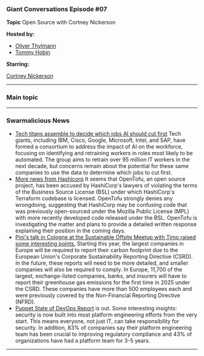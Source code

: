 
### Giant Conversations Episode #07

**Topic** Open Source with Cortney Nickerson



**Hosted by:** 

* [Oliver Thylmann](https://twitter.com/othylmann)
* [Tommy Hobin](https://twitter.com/tommyhobin)

**Starring:**

[Cortney Nickerson](https://twitter.com/TechTalkingMom)

------------------------------------------------------------------------------------------------------------------------------
### Main topic


------------------------------------------------------------------------------------------------------------------------------



### Swarmalicious News 

- [Tech titans assemble to decide which jobs AI should cut first](https://www.theregister.com/2024/04/04/ai_replacement_jobs/) Tech giants, including IBM, Cisco, Google, Microsoft, Intel, and SAP, have formed a consortium to address the impact of AI on the workforce, focusing on identifying and retraining workers in roles most likely to be automated. The group aims to retrain over 95 million IT workers in the next decade, but concerns remain about the potential for these same companies to use the data to determine which jobs to cut first.
- [More news from Hashicorp](https://www.linkedin.com/posts/opentofuorg_opentofu-project-was-recently-made-aware-activity-7182147077496344576-jsDQ/) It seems that OpenTofu, an open source project, has been accused by HashiCorp's lawyers of violating the terms of the Business Source License (BSL) under which HashiCorp's Terraform codebase is licensed. OpenTofu strongly denies any wrongdoing, suggesting that HashiCorp may be confusing code that was previously open-sourced under the Mozilla Public License (MPL) with more recently developed code released under the BSL. OpenTofu is investigating the matter and plans to provide a detailed written response explaining their position in the coming days.
- [Pini's talk in Cologne at the Sustainable Offsite Meetup with Timo raised some interesting points.](https://www.oliverwyman.com/our-expertise/insights/2023/aug/carbon-accounting-europe.html) Starting this year, the largest companies in Europe will be required to report their carbon footprint due to the European Union's Corporate Sustainability Reporting Directive (CSRD). In the future, these reports will need to be more detailed, and smaller companies will also be required to comply. In Europe, 11,700 of the largest, exchange-listed companies, banks, and insurers will have to report their greenhouse gas emissions for the first time in 2025 under the CSRD. These companies have more than 500 employees each and were previously covered by the Non-Financial Reporting Directive (NFRD).
- [Puppet State of DevOps Report](https://www.puppet.com/blog/state-devops-report-2024) is out. Some interesting insights: security is now built into most platform engineering efforts from the very start. This means everyone, not just IT, can take responsibility for security. In addition, 83% of companies say their platform engineering team has been crucial to improving regulatory compliance and 43% of organizations have had a platform team for 3-5 years. 
------------------------------------------------------------------------------------------------------------------------------


